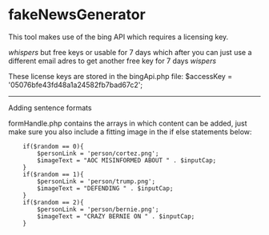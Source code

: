 # fakeNewsGenerator

This tool makes use of the bing API which requires a licensing key. 

*whispers* but free keys or usable for 7 days which after you can just use a different email adres to get another free key for 7 days *wispers*

These license keys are stored in the bingApi.php file:
        $accessKey = '05076bfe43fd48a1a24582fb7bad67c2';

--------------------------------
Adding sentence formats

formHandle.php contains the arrays in which content can be added, just make sure you also include a fitting image in the if else statements below:

        if($random == 0){
            $personLink = 'person/cortez.png';
            $imageText = "AOC MISINFORMED ABOUT " . $inputCap;
        }
        if($random == 1){
            $personLink = 'person/trump.png';
            $imageText = "DEFENDING " . $inputCap;
        }
        if($random == 2){
            $personLink = 'person/bernie.png';
            $imageText = "CRAZY BERNIE ON " . $inputCap;
        }



